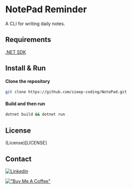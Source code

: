 # NotePad Reminder

A CLI for writing daily notes.

## Requirements

[.NET SDK](https://dotnet.microsoft.com/download/visual-studio-sdks)

## Install & Run

#### Clone the repository

```bash
git clone https://github.com/sieep-coding/NotePad.git
```
#### Build and then run

```bash
dotnet build && dotnet run
```

## License

(License)[LICENSE]

## Contact

[![Linkedin](https://img.shields.io/badge/LinkedIn-0077B5?style=for-the-badge&logo=linkedin&logoColor=white)](https://www.linkedin.com/in/nick-s-694241139/)

[!["Buy Me A Coffee"](https://www.buymeacoffee.com/assets/img/custom_images/orange_img.png)](https://www.buymeacoffee.com/nickstambaugh)